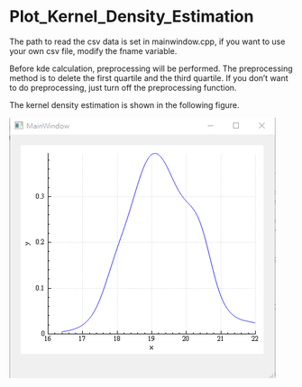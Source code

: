 # Plot_Kernel_Density_Estimation
The path to read the csv data is set in mainwindow.cpp, if you want to use your own csv file, modify the fname variable. 

Before kde calculation, preprocessing will be performed. The preprocessing method is to delete the first quartile and the third quartile. If you don’t want to do preprocessing, just turn off the preprocessing function.

The kernel density estimation is shown in the following figure.

![image](https://github.com/chingi071/Plot_Kernel_Density_Estimation/blob/main/result.jpg)
